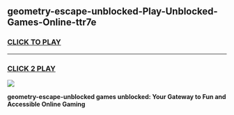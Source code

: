 
## geometry-escape-unblocked-Play-Unblocked-Games-Online-ttr7e
<h3>
<a href="https://premium76.site?title=geometry-escape-unblocked&ref=25A">CLICK TO PLAY</a></h3>
<hr>

<h3>
<a href="https://premium76.site?title=geometry-escape-unblocked&ref=25A">CLICK 2 PLAY</a>
  
</h3>

<a href="https://premium76.site?title=geometry-escape-unblocked&ref=25A"><img src="https://clearcache.store/games.png"></a>


**geometry-escape-unblocked games unblocked: Your Gateway to Fun and Accessible Online Gaming**
